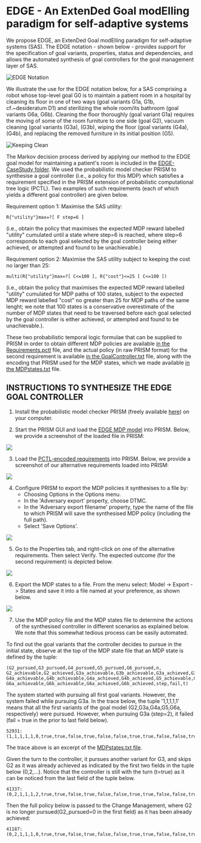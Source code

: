# EDGE - An ExtenDed Goal modElling paradigm for self-adaptive systems 

We propose EDGE, an ExtenDed Goal modElling paradigm for self-adaptive systems (SAS). The EDGE notation - shown below - provides support for the specification of goal variants, properties, status and dependencies, and allows the automated synthesis of goal controllers for the goal management layer of SAS.

![EDGE Notation](imgs/EDGENotation.svg)

We illustrate the use for the EDGE notation below, for a SAS comprising a robot whose top-level goal G0 is to maintain a patient room in a hospital by cleaning its floor in one of two ways (goal variants G1a, G1b, cf.~desideratum D1) and sterilizing the whole room/its bathroom (goal variants G6a, G6b). Cleaning the floor thoroughly (goal variant G1a) requires the moving of some of the room furniture to one side (goal G2), vacuum cleaning (goal variants (G3a), (G3b), wiping the floor (goal variants (G4a), (G4b), and replacing the removed furniture in its initial position (G5).

![Keeping Clean](imgs/KeepingClean.svg)

The Markov decision process derived by applying our method to the EDGE goal model for maintaining a patient's room is included in the [EDGE-CaseStudy folder](EDGE-CaseStudy). We used the probabilistic model checker PRISM to synthesise a goal controller (i.e., a policy for this MDP) which satisfies a requirement specified in the PRISM extension of probabilistic computational tree logic (PCTL). Two examples of such requirements (each of which yields a different goal controller) are given below.

Requirement option 1: Maximise the SAS utility:

    R{"utility"}max=?[ F step=6 ]
    
(i.e., obtain the policy that maximises the expected MDP reward labelled "utility" cumulated until a state where step=6 is reached, where step=6 corresponds to each goal selected by the goal controller being either achieved, or attempted and found to be unachievable.)
         
Requirement option 2: Maximise the SAS utility subject to keeping the cost no larger than 25:

    multi(R{"utility"}max=?[ C<=100 ], R{"cost"}<=25 [ C<=100 ])
    
(i.e., obtain the policy that maximises the expected MDP reward labelled "utility" cumulated for MDP paths of 100 states, subject to the expected MDP reward labelled "cost" no greater than 25 for MDP paths of the same lenght; we note that 100 states is a conservative overestimate of the number of MDP states that need to be traversed before each goal selected by the goal controller is either achieved, or attempted and found to be unachievable.).

These two probabilistic temporal logic formulae that can be supplied to PRISM in order to obtain different MDP policies are available [in the Requirements.pctl](EDGE-CaseStudy/Requirements.pctl) file, and the actual policy (in raw PRISM format) for the second requirement is available [in the GoalController.txt](EDGE-CaseStudy/GoalController.txt) file, along with the encoding that PRISM used for the MDP states, which we made available [in the MDPstates.txt](EDGE-CaseStudy/MDPstates.txt) file.


## INSTRUCTIONS TO SYNTHESIZE THE EDGE GOAL CONTROLLER
1. Install the probabilistic model checker PRISM (freely available [here](https://www.prismmodelchecker.org/download.php)) on your computer.

2. Start the PRISM GUI and load the [EDGE MDP model](EDGE-CaseStudy/EDGE_MDP.pm) into PRISM. Below, we provide a screenshot of the loaded file in PRISM:

![](imgs/PRISMScreenshot2.png)

3. Load the [PCTL-encoded requirements](EDGE-CaseStudy/Requirements.pctl) into PRISM.  Below, we provide a screenshot of our alternative requirements loaded into PRISM:

![](imgs/PRISMProperties2.png)

4. Configure PRISM to export the MDP policies it synthesises to a file by:    
    - Choosing Options in the Options menu.
    - In the 'Adversary export' property, choose DTMC.
    - In the 'Adversary export filename' property, type the name of the file to which PRISM will save the synthesised MDP policy (including the full path).
    - Select 'Save Options'.
    
![](imgs/PRISMPolicyScreen2.png)

5. Go to the Properties tab, and right-click on one of the alternative requirements. Then select Verify. The expected outcome (for the second requirement) is depicted below.

![](imgs/PRISMPropertyVerified2.png)

6. Export the MDP states to a file. From the menu select: Model -> Export -> States and save it into a file named at your preference, as shown below.

![](imgs/PRISMExportStates2.png)

7. Use the MDP policy file and the MDP states file to determine the actions of the synthesised controller in different scenarios as explained below. We note that this somewhat tedious process can be easily automated.

To find out the goal variants that the controller decides to pursue in the initial state, observe at the top of the MDP state file that an MDP state is defined by the tuple:

    (G2_pursued,G3_pursued,G4_pursued,G5_pursued,G6_pursued,n,
    G2_achievable,G2_achieved,G3a_achievable,G3b_achievable,G3a_achieved,G3b_achieved,
    G4a_achievable,G4b_achievable,G4a_achieved,G4b_achieved,G5_achievable,G5_achieved,
    G6a_achievable,G6b_achievable,G6a_achieved,G6b_achieved,step,fail,t)
    
The system started with pursuing all first goal variants. However, the system failed while pursuing G3a. In the trace below, the tuple '1,1,1,1,1' means that all the first variants of the goal model (G2,G3a,G4a,G5,G6a, respectively) were pursued. However, when pursuing G3a (step=2), it failed (fail = true in the prior to last field below). 

    52931:(1,1,1,1,1,0,true,true,false,true,false,false,true,true,false,false,true,false,true,true,false,false,2,true,false)

The trace above is an excerpt of the [MDPstates.txt file](EDGE-CaseStudy/MDPstates.txt). 

Given the turn to the controller, it pursues another variant for G3, and skips G2 as it was already achieved as indicated by the first two fields in the tuple below (0,2,...). Notice that the controller is still with the turn (t=true) as it can be noticed from the last field of the tuple below. 

    41337:(0,2,1,1,1,2,true,true,false,true,false,false,true,true,false,false,true,false,true,true,false,false,0,false,true)

Then the full policy below is passed to the Change Management, where G2 is no longer pursued(G2_pursued=0 in the first field) as it has been already achieved:

    41187:(0,2,1,1,1,0,true,true,false,true,false,false,true,true,false,false,true,false,true,true,false,false,0,false,false)

